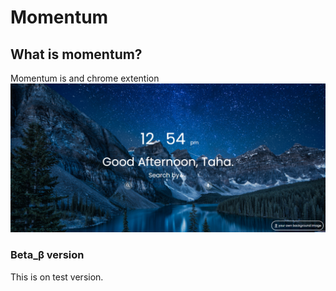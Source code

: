 # Momentum

## What is momentum?

Momentum is and chrome extention
<img src="./images/readme-pic/1.png">

### Beta_β version

This is on test version.
